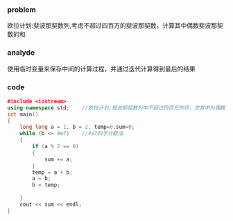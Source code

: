 ### problem

欧拉计划:斐波那契数列,考虑不超过四百万的斐波那契数，计算其中偶数斐波那契数的和

### analyde

使用临时变量来保存中间的计算过程，并通过迭代计算得到最后的结果

### code
```cpp
﻿#include <iostream>
using namespace std;    //欧拉计划,斐波那契数列中不超过四百万的项，求其中为偶数的项之和
int main()
{
	long long a = 1, b = 2, temp=0,sum=0;
	while (b <= 4e7)    //4e7科学计数法
	{
		if (a % 2 == 0)
		{
			sum += a;
		}
		temp = a + b;
		a = b;
		b = temp;
		
	}
	cout << sum << endl;
}
```
